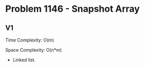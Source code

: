 # Problem 1146 - Snapshot Array

## V1

Time Complexity: O(m)

Space Complexity: O(n*m)

- Linked list.
